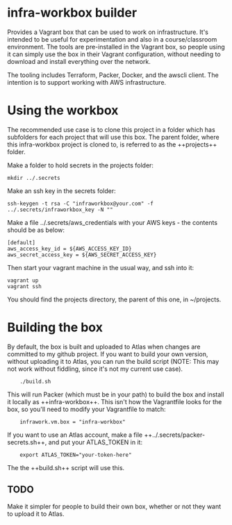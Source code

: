 # infra-workbox builder

Provides a Vagrant box that can be used to work on infrastructure. It's intended to be useful for experimentation and also in a course/classroom environment. The tools are pre-installed in the Vagrant box, so people using it can simply use the box in their Vagrant configuration, without needing to download and install everything over the network.

The tooling includes Terraform, Packer, Docker, and the awscli client. The intention is to support working with AWS infrastructure.


# Using the workbox

The recommended use case is to clone this project in a folder which has subfolders for each project that will use this box. The parent folder, where this infra-workbox project is cloned to, is referred to as the ++projects++ folder.

Make a folder to hold secrets in the projects folder:

    mkdir ../.secrets

Make an ssh key in the secrets folder:

    ssh-keygen -t rsa -C "infraworkbox@your.com" -f ../.secrets/infraworkbox_key -N ""

Make a file ../.secrets/aws_credentials with your AWS keys - the contents should be as below:

    [default]
    aws_access_key_id = ${AWS_ACCESS_KEY_ID}
    aws_secret_access_key = ${AWS_SECRET_ACCESS_KEY}


Then start your vagrant machine in the usual way, and ssh into it:

    vagrant up
    vagrant ssh

You should find the projects directory, the parent of this one, in ~/projects.


# Building the box

By default, the box is built and uploaded to Atlas when changes are committed to my github project. If you want to build your own version, without uploading it to Atlas, you can run the build script (NOTE: This may not work without fiddling, since it's not my current use case).

        ./build.sh

This will run Packer (which must be in your path) to build the box and install it locally as ++infra-workbox++. This isn't how the Vagrantfile looks for the box, so you'll need to modify your Vagrantfile to match:

        infrawork.vm.box = "infra-workbox"


If you want to use an Atlas account, make a file ++../.secrets/packer-secrets.sh++, and put your ATLAS_TOKEN in it:

        export ATLAS_TOKEN="your-token-here"

The the ++build.sh++ script will use this.


## TODO

Make it simpler for people to build their own box, whether or not they want to upload it to Atlas.

